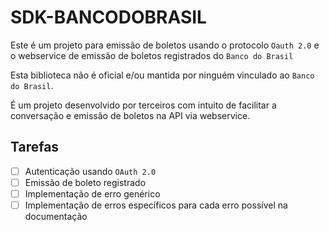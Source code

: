 # SDK-BANCODOBRASIL
Este é um projeto para emissão de boletos usando o protocolo `Oauth 2.0` e o webservice de emissão de boletos registrados do `Banco do Brasil`

Esta biblioteca não é oficial e/ou mantida por ninguém vinculado ao `Banco do Brasil`. 

É um projeto desenvolvido por terceiros com intuito de facilitar a conversação e emissão de boletos na API via webservice.

## Tarefas

* [ ] Autenticação usando `OAuth 2.0`
* [ ] Emissão de boleto registrado
* [ ] Implementação de erro genérico 
* [ ] Implementação de erros específicos para cada erro possível na documentação